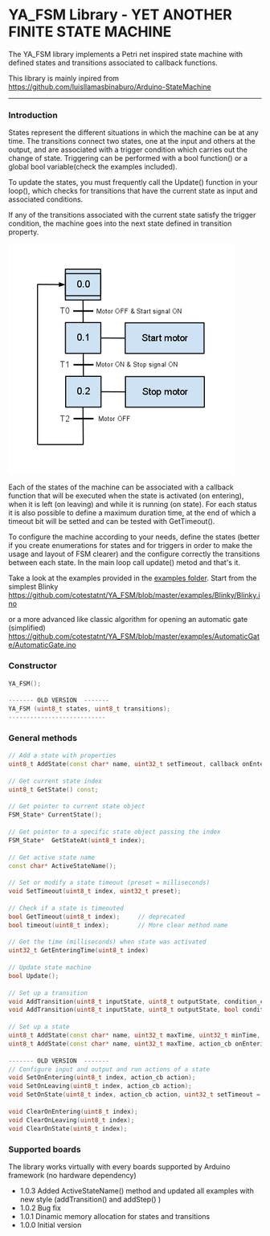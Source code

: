 
# YA_FSM Library - YET ANOTHER FINITE STATE MACHINE

The YA_FSM library implements a Petri net inspired state machine with defined states and transitions associated to callback functions.


This library is mainly inpired from https://github.com/luisllamasbinaburo/Arduino-StateMachine
___
### Introduction

States represent the different situations in which the machine can be at any time. The transitions connect two states, one at the input and others at the output, and are associated with a trigger condition which carries out the change of state. Triggering can be performed with a bool function() or a global bool variable(check the examples included).

To update the states, you must frequently call the Update() function in your loop(), which checks for transitions that have the current state as input and associated conditions.

If any of the transitions associated with the current state satisfy the trigger condition, the machine goes into the next state  defined in transition property.

![SFC example](/SFC_esempio.png)

Each of the states of the machine can be associated with a callback function that will be executed when the state is activated (on entering), when it is left (on leaving) and while it is running (on state). For each status it is also possible to define a maximum duration time, at the end of which a timeout bit will be setted and can be tested with GetTimeout().

To configure the machine according to your needs, define the states (better if you create enumerations for states and for triggers in order to make the usage and layout of FSM clearer) and the configure correctly the transitions between each state. 
In the main loop call update() metod and that's it.

Take a look at the examples provided in the [examples folder](https://github.com/cotestatnt/YA_FSM/tree/master/examples).
Start from the simplest Blinky https://github.com/cotestatnt/YA_FSM/blob/master/examples/Blinky/Blinky.ino

or a more advanced like classic algorithm for opening an automatic gate (simplified)
https://github.com/cotestatnt/YA_FSM/blob/master/examples/AutomaticGate/AutomaticGate.ino




### Constructor

```c++
YA_FSM();

------- OLD VERSION  -------
YA_FSM (uint8_t states, uint8_t transitions);
---------------------------
```
### General methods
```c++
// Add a state with properties
uint8_t AddState(const char* name, uint32_t setTimeout,	callback onEntering, cb onState, cb onLeaving);

// Get current state index
uint8_t GetState() const;

// Get pointer to current state object
FSM_State* CurrentState();

// Get pointer to a specific state object passing the index
FSM_State*  GetStateAt(uint8_t index);

// Get active state name
const char* ActiveStateName();

// Set or modify a state timeout (preset = milliseconds)
void SetTimeout(uint8_t index, uint32_t preset);

// Check if a state is timeouted
bool GetTimeout(uint8_t index);		// deprecated
bool timeout(uint8_t index);		// More clear method name

// Get the time (milliseconds) when state was activated
uint32_t GetEnteringTime(uint8_t index) 
	
// Update state machine
bool Update();

// Set up a transition
void AddTransition(uint8_t inputState, uint8_t outputState, condition_cb condition);
void AddTransition(uint8_t inputState, uint8_t outputState, bool condition);

// Set up a state
uint8_t AddState(const char* name, uint32_t maxTime, uint32_t minTime,	action_cb onEntering, action_cb onState, action_cb onLeaving);
uint8_t AddState(const char* name, uint32_t maxTime, action_cb onEntering, action_cb onState, action_cb onLeaving);
	
------- OLD VERSION  -------
// Configure input and output and run actions of a state
void SetOnEntering(uint8_t index, action_cb action);
void SetOnLeaving(uint8_t index, action_cb action);
void SetOnState(uint8_t index, action_cb action, uint32_t setTimeout = 0)   // 0 disabled

void ClearOnEntering(uint8_t index);
void ClearOnLeaving(uint8_t index);
void ClearOnState(uint8_t index);
```

### Supported boards
The library works virtually with every boards supported by Arduino framework (no hardware dependency)

+ 1.0.3 Added ActiveStateName() method and updated all examples with new style (addTransition() and addStep() )
+ 1.0.2 Bug fix
+ 1.0.1 Dinamic memory allocation for states and transitions
+ 1.0.0 Initial version
